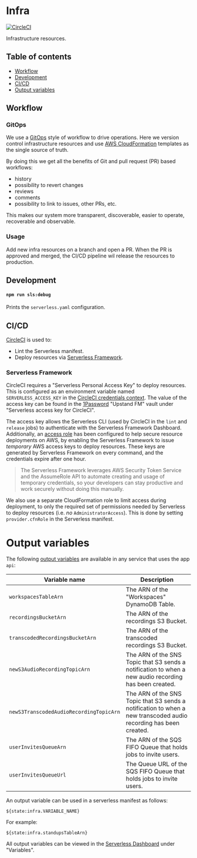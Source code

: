 # Infra

[![CircleCI](https://circleci.com/gh/upstandfm/infra.svg?style=svg)](https://circleci.com/gh/upstandfm/infra)

Infrastructure resources.

## Table of contents

- [Workflow](#workflow)
- [Development](#development)
- [CI/CD](#cicd)
- [Output variables](#output-variables)

## Workflow

### GitOps

We use a [GitOps](https://github.com/danillouz/gitops-manifesto) style of workflow to drive operations. Here we version control infrastructure resources and use [AWS CloudFormation](https://aws.amazon.com/cloudformation/) templates as the single source of truth.

By doing this we get all the benefits of Git and pull request (PR) based workflows:

- history
- possibility to revert changes
- reviews
- comments
- possibility to link to issues, other PRs, etc.

This makes our system more transparent, discoverable, easier to operate, recoverable and observable.

### Usage

Add new infra resources on a branch and open a PR. When the PR is approved and merged, the CI/CD pipeline wil release the resources to production.

## Development

#### `npm run sls:debug`

Prints the `serverless.yaml` configuration.

## CI/CD

[CircleCI](https://circleci.com/gh/organizations/upstandfm) is used to:

- Lint the Serverless manifest.
- Deploy resources via [Serverless Framework](https://serverless.com).

### Serverless Framework

CircleCI requires a "Serverless Personal Access Key" to deploy resources. This is configured as an environment variable named `SERVERLESS_ACCESS_KEY` in the [CircleCI credentials context](https://circleci.com/gh/organizations/upstandfm/settings#contexts/400c57df-2f9a-46e3-88d8-dd598b88fd19).
The value of the access key can be found in the [1Password](https://1password.com/) "Upstand FM" vault under "Serverless access key for CircleCI".

The access key allows the Serverless CLI (used by CircleCI in the `lint` and `release` jobs) to authenticate with the Serverless Framework Dashboard.<br/>
Additionally, an [access role](https://serverless.com/framework/docs/dashboard/access-roles/) has been configured to help secure resource deployments on AWS, by enabling the Serverless Framework to issue _temporary_ AWS access keys to deploy resources. These keys are generated by Serverless Framework on every command, and the credentials expire after one hour.

> The Serverless Framework leverages AWS Security Token Service and the AssumeRole API to automate creating and usage of temporary credentials, so your developers can stay productive and work securely without doing this manually.

We also use a separate CloudFormation role to limit access during deployment, to only the required set of permissions needed by Serverless to deploy resources (i.e. _no_ `AdministratorAccess`). This is done by setting `provider.cfnRole` in the Serverless manifest.

# Output variables

The following [output variables](https://serverless.com/framework/docs/dashboard/output-variables/) are available in any service that uses the app `api`:

| Variable name                           | Description                                                                                                      |
| --------------------------------------- | ---------------------------------------------------------------------------------------------------------------- |
| `workspacesTableArn`                    | The ARN of the "Workspaces" DynamoDB Table.                                                                      |
| `recordingsBucketArn`                   | The ARN of the recordings S3 Bucket.                                                                             |
| `transcodedRecordingsBucketArn`         | The ARN of the transcoded recordings S3 Bucket.                                                                  |
| `newS3AudioRecordingTopicArn`           | The ARN of the SNS Topic that S3 sends a notification to when a new audio recording has been created.            |
| `newS3TranscodedAudioRecordingTopicArn` | The ARN of the SNS Topic that S3 sends a notification to when a new transcoded audio recording has been created. |
| `userInvitesQueueArn`                   | The ARN of the SQS FIFO Queue that holds jobs to invite users.                                                   |
| `userInvitesQueueUrl`                   | The Queue URL of the SQS FIFO Queue that holds jobs to invite users.                                             |

An output variable can be used in a serverless manifest as follows:

```
${state:infra.VARIABLE_NAME}
```

For example:

```
${state:infra.standupsTableArn}
```

All output variables can be viewed in the [Serverless Dashboard](https://dashboard.serverless.com/tenants/upstandfm/applications/api/services/infra/stage/prod/region/eu-central-1#service-overview=overview) under "Variables".
